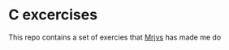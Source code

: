 # C excercises

This repo contains a set of exercies that [Mrjvs](https://github.com/mrjvs) has made me do